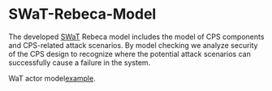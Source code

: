 # SWaT-Rebeca-Model
The developed  <a href="https://itrust.sutd.edu.sg/testbeds/secure-water-treatment-swat/">SWaT</a> Rebeca model includes the model of CPS components and CPS-related attack scenarios. By model checking we analyze security of the CPS design to recognize where the potential attack scenarios can successfully cause a failure in the system.

<body>
    <p> WaT actor model<a href="https://github.com/fereidoun-moradi/SWaT-Rebeca-Model/blob/master/SWaT_Actor_Model.pdf">example</a>.</p>
  </body>

